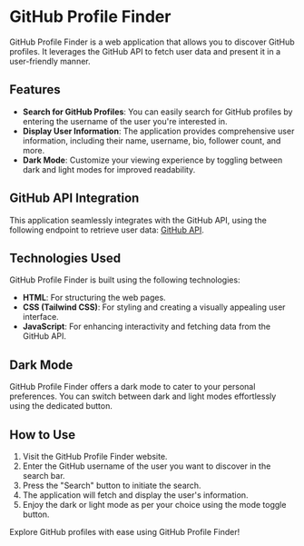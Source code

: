 # GitHub Profile Finder

GitHub Profile Finder is a web application that allows you to discover GitHub profiles. It leverages the GitHub API to fetch user data and present it in a user-friendly manner.

## Features

- **Search for GitHub Profiles**: You can easily search for GitHub profiles by entering the username of the user you're interested in.
- **Display User Information**: The application provides comprehensive user information, including their name, username, bio, follower count, and more.
- **Dark Mode**: Customize your viewing experience by toggling between dark and light modes for improved readability.

## GitHub API Integration

This application seamlessly integrates with the GitHub API, using the following endpoint to retrieve user data: [GitHub API](https://api.github.com/users/).

## Technologies Used

GitHub Profile Finder is built using the following technologies:

- **HTML**: For structuring the web pages.
- **CSS (Tailwind CSS)**: For styling and creating a visually appealing user interface.
- **JavaScript**: For enhancing interactivity and fetching data from the GitHub API.

## Dark Mode

GitHub Profile Finder offers a dark mode to cater to your personal preferences. You can switch between dark and light modes effortlessly using the dedicated button.

## How to Use

1. Visit the GitHub Profile Finder website.
2. Enter the GitHub username of the user you want to discover in the search bar.
3. Press the "Search" button to initiate the search.
4. The application will fetch and display the user's information.
5. Enjoy the dark or light mode as per your choice using the mode toggle button.

Explore GitHub profiles with ease using GitHub Profile Finder!
